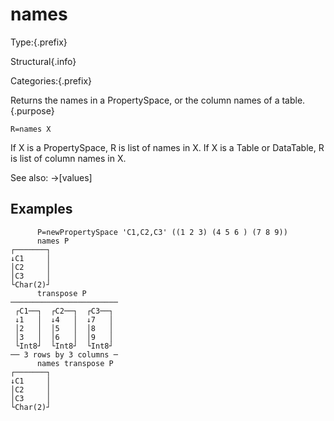 # names

Type:{.prefix}

Structural{.info}

Categories:{.prefix}

Returns the names in a PropertySpace, or the column names of a table.{.purpose}

~~~
R=names X
~~~

If X is a PropertySpace, R is list of names in X.
If X is a Table or DataTable, R is list of column names in X.

See also: →[values]

## Examples

~~~
      P=newPropertySpace 'C1,C2,C3' ((1 2 3) (4 5 6 ) (7 8 9))
      names P
┌───────┐
↓C1     │
│C2     │
│C3     │
└Char(2)┘
      transpose P
────────────────────────
 ┌C1──┐  ┌C2──┐  ┌C3──┐
 ↓1   │  ↓4   │  ↓7   │
 │2   │  │5   │  │8   │
 │3   │  │6   │  │9   │
 └Int8┘  └Int8┘  └Int8┘
── 3 rows by 3 columns ─
      names transpose P
┌───────┐
↓C1     │
│C2     │
│C3     │
└Char(2)┘
~~~

